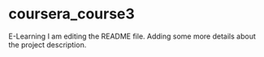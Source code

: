 # coursera_course3
E-Learning
I am editing the README file. Adding some more details about the project description.

